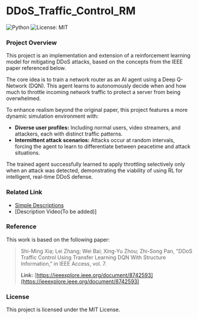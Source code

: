 # DDoS_Traffic_Control_RM

![Python](https://img.shields.io/badge/Python-3.7%2B-blue.svg)
![License: MIT](https://img.shields.io/badge/License-MIT-yellow.svg)

### Project Overview

This project is an implementation and extension of a reinforcement learning model for mitigating DDoS attacks, based on the concepts from the IEEE paper referenced below.

The core idea is to train a network router as an AI agent using a Deep Q-Network (DQN). This agent learns to autonomously decide when and how much to throttle incoming network traffic to protect a server from being overwhelmed.

To enhance realism beyond the original paper, this project features a more dynamic simulation environment with:
* **Diverse user profiles:** Including normal users, video streamers, and attackers, each with distinct traffic patterns.
* **Intermittent attack scenarios:** Attacks occur at random intervals, forcing the agent to learn to differentiate between peacetime and attack situations.

The trained agent successfully learned to apply throttling selectively only when an attack was detected, demonstrating the viability of using RL for intelligent, real-time DDoS defense.

### Related Link
 - [Simple Descriptions](https://ryusthought.blogspot.com/2025/06/implementing-paper-controlling-ddos.html)
 - [Description Video(To be added)]

### Reference

This work is based on the following paper:
> Shi-Ming Xia; Lei Zhang; Wei Bai; Xing-Yu Zhou; Zhi-Song Pan, "DDoS Traffic Control Using Transfer Learning DQN With Structure Information," in IEEE Access, vol. 7.
> 
> **Link:** [https://ieeexplore.ieee.org/document/8742593](https://ieeexplore.ieee.org/document/8742593)

### License
This project is licensed under the MIT License.
